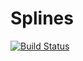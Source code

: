 # Splines

[![Build Status](https://github.com/marinlauber/Splines.jl/actions/workflows/CI.yml/badge.svg?branch=main)](https://github.com/marinlauber/Splines.jl/actions/workflows/CI.yml?query=branch%3Amain)
